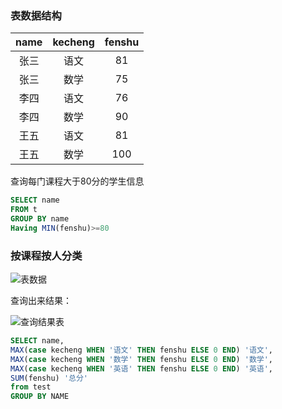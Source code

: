 ### 表数据结构

| name | kecheng | fenshu |
| :--: | :-----: | :----: |
| 张三 |  语文   |   81   |
| 张三 |  数学   |   75   |
| 李四 |  语文   |   76   |
| 李四 |  数学   |   90   |
| 王五 |  语文   |   81   |
| 王五 |  数学   |  100   |

查询每门课程大于80分的学生信息

```sql
SELECT name
FROM t
GROUP BY name
Having MIN(fenshu)>=80
```



### 按课程按人分类

![表数据](https://i.loli.net/2021/02/13/DfU1Bcli5Zq7RbW.png)

查询出来结果：

![查询结果表](https://i.loli.net/2019/06/15/5d048609a89e048579.jpg)

```sql
SELECT name,
MAX(case kecheng WHEN '语文' THEN fenshu ELSE 0 END) '语文',
MAX(case kecheng WHEN '数学' THEN fenshu ELSE 0 END) '数学',
MAX(case kecheng WHEN '英语' THEN fenshu ELSE 0 END) '英语',
SUM(fenshu) '总分'
from test
GROUP BY NAME
```